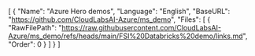 [
  {
    "Name": "Azure Hero demos",
    "Language": "English",
    "BaseURL": "https://github.com/CloudLabsAI-Azure/ms_demo",
    "Files": [
      {
        "RawFilePath": "https://raw.githubusercontent.com/CloudLabsAI-Azure/ms_demo/refs/heads/main/FSI%20Databricks%20demo/links.md",
        "Order": 0
      }
    ]
  }
]